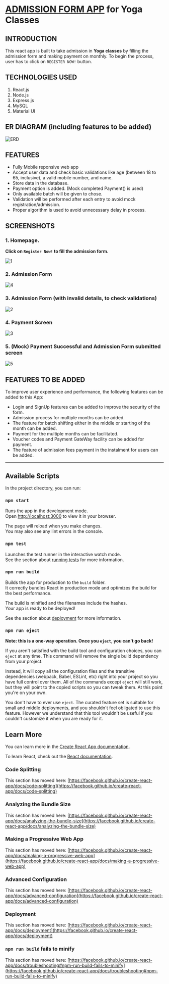 

# [ADMISSION FORM APP](https://yoga-form-abhinavkg.vercel.app/) for Yoga Classes

## INTRODUCTION
This react app is built to take admission in **Yoga classes** by filling the admission form and making payment on monthly. To begin the process, user has to click on `REGISTER NOW!` button. 

## TECHNOLOGIES USED
<ol>
  <li>React.js</li>
  <li>Node.js</li>
  <li>Express.js</li>
  <li>MySQL</li>
  <li>Material UI</li>
</ol>

## ER DIAGRAM (including features to be added)
![ERD](https://user-images.githubusercontent.com/84512702/207719279-7c8d80c4-94ed-4b4c-aa52-6dac2a5f0478.png)

## FEATURES
<ul>
  <li>Fully Mobile reponsive web app</li> 
  <li>Accept user data and check basic validations like age (between 18 to 65, inclusive), a valid mobile number, and name.</li>
  <li>Store data in the database.</li>
  <li>Payment option is added. (Mock completed Payment() is used)</li>
  <li>Only available batch will be given to chose.</li>
  <li>Validation will be performed after each entry to avoid mock registration/admission.</li>
  <li>Proper algorithm is used to avoid unnecessary delay in process.</li>
</ul>

## SCREENSHOTS
### 1. Homepage.
**Click on `Register Now!` to fill the admission form.**

![1](https://user-images.githubusercontent.com/84512702/207722842-7cec6e55-6b58-4b39-96f8-c5d2bf6d1bc8.png)

### 2. Admission Form
![4](https://user-images.githubusercontent.com/84512702/207723177-d2026683-0021-48a6-84bd-e549c3950c1d.png)

### 3. Admission Form (with invalid details, to check validations)
![2](https://user-images.githubusercontent.com/84512702/207722941-e88d2b35-61b4-4565-8f77-e2c3e5ba592e.png)

### 4. Payment Screen
![3](https://user-images.githubusercontent.com/84512702/207723056-167e1cf5-dc46-4c8b-9cc9-4f50e365823e.png)

### 5. (Mock) Payment Successful and Admission Form submitted screen
![5](https://user-images.githubusercontent.com/84512702/207723335-009197d1-19e8-4b85-a85d-fdd731bf10d5.png)


## FEATURES TO BE ADDED
To improve user experience and performance, the following features can be added to this App:
<ul>
  <li>Login and SignUp features can be added to improve the security of the form.</li>
  <li>Admission process for multiple months can be added.</li>
  <li>The feature for batch shifting either in the middle or starting of the month can be added.</li>
  <li>Payment for the multiple months can be facilitated.</li>
  <li>Voucher codes and Payment GateWay facility can be added for payment.</li>
  <li>The feature of admission fees payment in the instalment for users can be added.</li>
</ul>


<hr>

## Available Scripts

In the project directory, you can run:

### `npm start`

Runs the app in the development mode.\
Open [http://localhost:3000](http://localhost:3000) to view it in your browser.

The page will reload when you make changes.\
You may also see any lint errors in the console.

### `npm test`

Launches the test runner in the interactive watch mode.\
See the section about [running tests](https://facebook.github.io/create-react-app/docs/running-tests) for more information.

### `npm run build`

Builds the app for production to the `build` folder.\
It correctly bundles React in production mode and optimizes the build for the best performance.

The build is minified and the filenames include the hashes.\
Your app is ready to be deployed!

See the section about [deployment](https://facebook.github.io/create-react-app/docs/deployment) for more information.

### `npm run eject`

**Note: this is a one-way operation. Once you `eject`, you can't go back!**

If you aren't satisfied with the build tool and configuration choices, you can `eject` at any time. This command will remove the single build dependency from your project.

Instead, it will copy all the configuration files and the transitive dependencies (webpack, Babel, ESLint, etc) right into your project so you have full control over them. All of the commands except `eject` will still work, but they will point to the copied scripts so you can tweak them. At this point you're on your own.

You don't have to ever use `eject`. The curated feature set is suitable for small and middle deployments, and you shouldn't feel obligated to use this feature. However we understand that this tool wouldn't be useful if you couldn't customize it when you are ready for it.

## Learn More

You can learn more in the [Create React App documentation](https://facebook.github.io/create-react-app/docs/getting-started).

To learn React, check out the [React documentation](https://reactjs.org/).

### Code Splitting

This section has moved here: [https://facebook.github.io/create-react-app/docs/code-splitting](https://facebook.github.io/create-react-app/docs/code-splitting)

### Analyzing the Bundle Size

This section has moved here: [https://facebook.github.io/create-react-app/docs/analyzing-the-bundle-size](https://facebook.github.io/create-react-app/docs/analyzing-the-bundle-size)

### Making a Progressive Web App

This section has moved here: [https://facebook.github.io/create-react-app/docs/making-a-progressive-web-app](https://facebook.github.io/create-react-app/docs/making-a-progressive-web-app)

### Advanced Configuration

This section has moved here: [https://facebook.github.io/create-react-app/docs/advanced-configuration](https://facebook.github.io/create-react-app/docs/advanced-configuration)

### Deployment

This section has moved here: [https://facebook.github.io/create-react-app/docs/deployment](https://facebook.github.io/create-react-app/docs/deployment)

### `npm run build` fails to minify

This section has moved here: [https://facebook.github.io/create-react-app/docs/troubleshooting#npm-run-build-fails-to-minify](https://facebook.github.io/create-react-app/docs/troubleshooting#npm-run-build-fails-to-minify)
